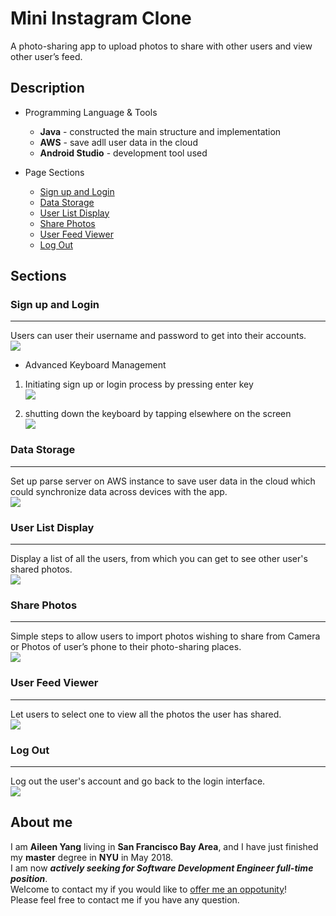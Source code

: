 # Mini Instagram Clone

A photo-sharing app to upload photos to share with other users and view other user’s feed.

## Description

* Programming Language & Tools
	* **Java** - constructed the main structure and implementation
	* **AWS**  - save adll user data in the cloud
	* **Android Studio** - development tool used

* Page Sections
	* [Sign up and Login](#sign-up-and-login)
	* [Data Storage](#data-storage)
	* [User List Display](#user-list-display)
	* [Share Photos](#share-photos)
	* [User Feed Viewer](#user-feed-viewer)
	* [Log Out](#log-out)


## Sections
### Sign up and Login
-----------
Users can user their username and password to get into their accounts.</br>
![](readmeDemo/gif/login.gif)

* Advanced Keyboard Management</br>
1. Initiating sign up or login process by pressing enter key</br>
![](readmeDemo/gif/keyboard_enter.gif)

2. shutting down the keyboard by tapping elsewhere on the screen</br>
![](readmeDemo/gif/shut_down_keyboard.gif)



### Data Storage
-----------
Set up parse server on AWS instance to save user data in the cloud which could synchronize data across devices with the app.</br>
![](readmeDemo/pic/data-store.jpg)

### User List Display
-----------
Display a list of all the users, from which you can get to see other user's shared photos.</br>
![](readmeDemo/pic/user-list.png)


### Share Photos
-----------
Simple steps to allow users to import photos wishing to share from Camera or Photos of user’s phone to their photo-sharing places.</br>
![](readmeDemo/gif/image_share.gif)



### User Feed Viewer
-----------
Let users to select one to view all the photos the user has shared.</br>
![](readmeDemo/gif/view_user_feed.gif)


### Log Out
-----------
Log out the user's account and go back to the login interface.</br>
![](readmeDemo/gif/log_out.gif)

## About me
I am **Aileen Yang** living in **San Francisco Bay Area**, and I have just finished my **master** degree in **NYU** in May 2018.</br>
I am now ***actively seeking for Software Development Engineer full-time position***.</br>
Welcome to contact my if you would like to [offer me an oppotunity](mailto:yy1910@nyu.edu)!</br>
Please feel free to contact me if you have any question.
